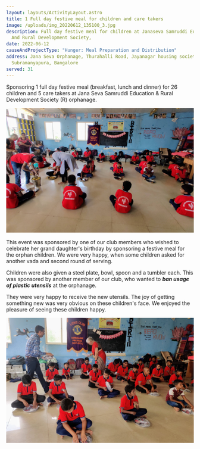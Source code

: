 ```yaml
---
layout: layouts/ActivityLayout.astro
title: 1 Full day festive meal for children and care takers
image: /uploads/img_20220612_135100_3.jpg
description: Full day festive meal for children at Janaseva Samruddi Education
  And Rural Development Society,
date: 2022-06-12
causeAndProjectType: "Hunger: Meal Preparation and Distribution"
address: Jana Seva Orphanage, Thurahalli Road, Jayanagar housing society layout,
  Subramanyapura, Bangalore
served: 31
---
```

Sponsoring 1 full day festive meal (breakfast, lunch and dinner) for 26 children and 5 care takers at Jana Seva Samruddi Education & Rural Development Society (R) orphanage.

![Serving lunch](/uploads/img_20220612_134723_2.jpg "Serving lunch")

This event was sponsored by one of our club members who wished to celebrate her grand daughter's birthday by sponsoring a festive meal for the orphan children. We were very happy, when some children asked for another vada and second round of serving.

Children were also given a steel plate, bowl, spoon and a tumbler each. This was sponsored by another member of our club, who wanted to ***ban usage of plastic utensils*** at the orphanage.

They were very happy to receive the new utensils. The joy of getting something new was very obvious on these children's face. We enjoyed the pleasure of seeing these children happy.

![Distribution of plate set](/uploads/img_20220612_133729_2.jpg "Distribution of plate set")